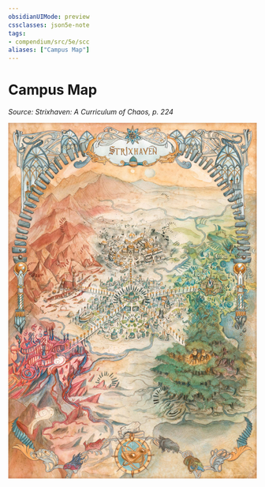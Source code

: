 ```yaml
---
obsidianUIMode: preview
cssclasses: json5e-note
tags:
- compendium/src/5e/scc
aliases: ["Campus Map"]
---
```

# Campus Map
*Source: Strixhaven: A Curriculum of Chaos, p. 224* 

![Campus Map](https://raw.githubusercontent.com/5etools-mirror-3/5etools-img/main/book/SCC/156-strixhaven-campus-map.webp#center)